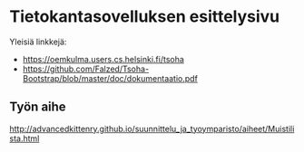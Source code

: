 # Tietokantasovelluksen esittelysivu

Yleisiä linkkejä:

* https://oemkulma.users.cs.helsinki.fi/tsoha
* https://github.com/Falzed/Tsoha-Bootstrap/blob/master/doc/dokumentaatio.pdf

## Työn aihe

http://advancedkittenry.github.io/suunnittelu_ja_tyoymparisto/aiheet/Muistilista.html
